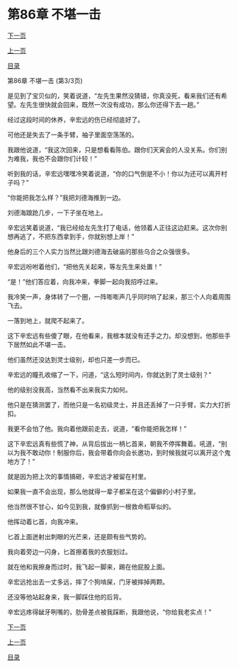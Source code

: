 <h1>第86章  不堪一击</h1>
            <div><p><a href="./0258_%E7%AC%AC87%E7%AB%A0_%E9%AC%BC%E9%9D%A2%E6%88%92%E6%8C%87.md">下一页</a></p><p><a href="./0256_%E7%AC%AC86%E7%AB%A0_%E4%B8%8D%E5%A0%AA%E4%B8%80%E5%87%BB.md">上一页</a></p><p><a href="../">目录</a></p></div>
            <div><p>第86章  不堪一击 (第3/3页)</p><p>是见到了宝贝似的，笑着说道，“左先生果然没猜错，你真没死，看来我们还有希望。左先生很快就会回来，既然一次没有成功，那么你还得下去一趟。”</p><p>经过这段时间的休养，辛宏远的伤已经彻底好了。</p><p>可他还是失去了一条手臂，袖子里面空荡荡的。</p><p>我跟他说道，“我这次回来，只是想看看陈伯。跟你们天寅会的人没关系。你们别为难我，我也不会跟你们计较！”</p><p>听到我的话，辛宏远嘿嘿冷笑着说道，“你的口气倒是不小！你以为还可以离开村子吗？”</p><p>“你能把我怎么样？”我把刘德海推到一边。</p><p>刘德海踉跄几步，一下子坐在地上。</p><p>辛宏远笑着说道，“我已经给左先生打了电话，他领着人正往这边赶来。这次你别想再逃了，不把东西拿到手，你就别想上岸！”</p><p>他身后的三个人实力当然比跟刘德海去破庙的那些乌合之众强很多。</p><p>辛宏远吩咐着他们，“把他先关起来，等左先生来处置！”</p><p>“是！”他们答应着，向我冲来，拳脚一起向我招呼过来。</p><p>我冷笑一声，身体转了一个圈，一阵嘭嘭声几乎同时响了起来，那三个人向着周围飞去。</p><p>一落到地上，就爬不起来了。</p><p>这下辛宏远有些傻了眼，在他看来，我根本就没有还手之力。却没想到，他那些手下居然如此不堪一击。</p><p>他们虽然还没达到灵士级别，却也只差一步而已。</p><p>辛宏远的瞳孔收缩了一下，问道，“这么短时间内，你就达到了灵士级别？”</p><p>他的级别没我高，当然看不出来我实力如何。</p><p>他只是在猜测罢了，而他只是一名初级灵士，并且还丢掉了一只手臂，实力大打折扣。</p><p>我更不会怕了他。我向着他跟前走去，说道，“看你能把我怎样！”</p><p>这下辛宏远真有些慌了神，从背后拔出一柄匕首来，朝我不停挥舞着。吼道，“别以为我不敢动你！制服你后，我会带着你向会长邀功，到时候我就可以离开这个鬼地方了！”</p><p>就是因为把上次的事情搞砸，辛宏远才被留在村里。</p><p>如果我一直不会出现，那么他就得一辈子都呆在这个偏僻的小村子里。</p><p>他当然很不甘心，如今见到我，就像抓到一根救命稻草似的。</p><p>他挥动着匕首，向我冲来。</p><p>匕首上面迸射出刺眼的光芒来，还是颇有些气势的。</p><p>我向着旁边一闪身，匕首擦着我的衣服划过。</p><p>就在他和我擦身而过时，我飞起一脚来，踢在他屁股上面。</p><p>辛宏远抢出去一丈多远，摔了个狗啃屎，门牙被摔掉两颗。</p><p>还没等他站起身来，我一脚踩住他的后背。</p><p>辛宏远疼得龇牙咧嘴的，肋骨差点被我踩断，我跟他说，“你给我老实点！”</p></div>
            <div><p><a href="./0258_%E7%AC%AC87%E7%AB%A0_%E9%AC%BC%E9%9D%A2%E6%88%92%E6%8C%87.md">下一页</a></p><p><a href="./0256_%E7%AC%AC86%E7%AB%A0_%E4%B8%8D%E5%A0%AA%E4%B8%80%E5%87%BB.md">上一页</a></p><p><a href="../">目录</a></p></div>